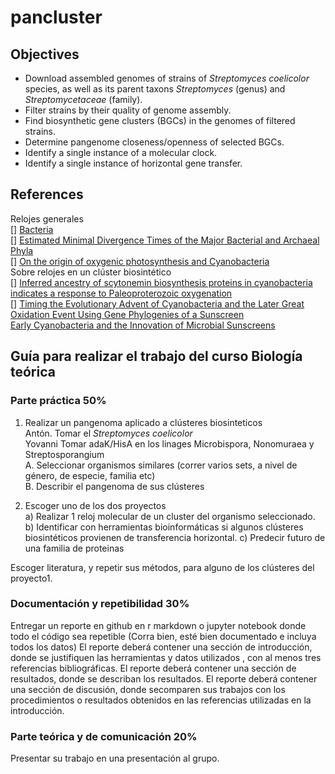 # pancluster

## Objectives

- Download assembled genomes of strains of *Streptomyces coelicolor* species, as well as its parent taxons *Streptomyces* (genus) and *Streptomycetaceae* (family).
- Filter strains by their quality of genome assembly.
- Find biosynthetic gene clusters (BGCs) in the genomes of filtered strains.
- Determine pangenome closeness/openness of selected BGCs.
- Identify a single instance of a molecular clock.
- Identify a single instance of horizontal gene transfer.

## References
Relojes generales  
[] [Bacteria](https://bmcecolevol.biomedcentral.com/articles/10.1186/1471-2148-4-44)  
[] [Estimated Minimal Divergence Times of the Major Bacterial and Archaeal Phyla](https://sci-hub.se/https://doi.org/10.1080/01490450303891)  
[] [On the origin of oxygenic photosynthesis and Cyanobacteria](https://nph.onlinelibrary.wiley.com/doi/10.1111/nph.16249)  
Sobre relojes en un clúster biosintético   
[] [Inferred ancestry of scytonemin biosynthesis proteins in cyanobacteria indicates a response to Paleoproterozoic oxygenation](https://www.ncbi.nlm.nih.gov/pmc/articles/PMC9796282/)  
[] [Timing the Evolutionary Advent of Cyanobacteria and the Later Great Oxidation Event Using Gene Phylogenies of a Sunscreen](https://journals.asm.org/doi/10.1128/mBio.00561-19)  
[Early Cyanobacteria and the Innovation of Microbial Sunscreens](https://journals.asm.org/doi/pdf/10.1128/mBio.01262-19)  

## Guía para realizar el trabajo del curso Biología teórica  
### Parte práctica 50%  
1. Realizar un pangenoma aplicado a clústeres biosinteticos  
 Antón.  Tomar el _Streptomyces coelicolor_     
 Yovanni Tomar adaK/HisA en los linages Microbispora, Nonomuraea y Streptosporangium      
 A. Seleccionar organismos similares (correr varios sets, a nivel de género, de especie, familia etc)   
 B. Describir el pangenoma de sus clústeres   

2. Escoger uno de los dos proyectos   
  a) Realizar 1 reloj molecular de un cluster del organismo seleccionado.    
  b) Identificar con herramientas bioinformáticas si algunos clústeres biosintéticos provienen de transferencia horizontal. 
  c) Predecir futuro de una familia de proteinas 
  
  Escoger literatura, y repetir sus métodos, para alguno de los clústeres del proyecto1.  
  
 ### Documentación y repetibilidad 30%
 Entregar un reporte en github en r markdown o jupyter notebook donde todo el código sea repetible (Corra bien, esté bien documentado e incluya todos los datos)
 El reporte deberá contener una sección de introducción, donde se justifiquen las herramientas y datos utilizados , con al menos tres referencias bibliográficas.
 El reporte deberá contener una sección de resultados, donde se describan los resultados.
 El reporte deberá contener una sección de discusión, donde secomparen sus trabajos con los procedimientos o resultados obtenidos en las referencias utilizadas en la introducción.
 
 ### Parte teórica y de comunicación 20% 
 Presentar su trabajo en una presentación al grupo. 
